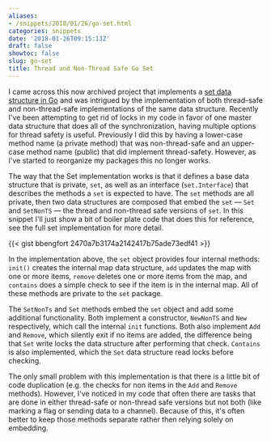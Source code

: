 ```yaml
---
aliases:
- /snippets/2018/01/26/go-set.html
categories: snippets
date: '2018-01-26T09:15:13Z'
draft: false
showtoc: false
slug: go-set
title: Thread and Non-Thread Safe Go Set
---
```


I came across this now archived project that implements a [set data structure in Go](https://github.com/fatih/set) and was intrigued by the implementation of both thread-safe and non-thread-safe implementations of the same data structure. Recently I've been attempting to get rid of locks in my code in favor of one master data structure that does all of the synchronization, having multiple options for thread safety is useful. Previously I did this by having a lower-case method name (a private method) that was non-thread-safe and an upper-case method name (public) that did implement thread-safety. However, as I've started to reorganize my packages this no longer works.

The way that the Set implementation works is that it defines a base data structure that is private, `set`, as well as an interface (`set.Interface`) that describes the methods a `set` is expected to have. The `set` methods are all private, then two data structures are composed that embed the `set` &mdash; `Set` and `SetNonTS` &mdash; the thread and non-thread safe versions of `set`. In this snippet I'll just show a bit of boiler plate code that does this for reference, see the full set implementation for more detail.

{{< gist bbengfort 2470a7b3174a2142417b75ade73edf41 >}}

In the implementation above, the `set` object provides four internal methods: `init()` creates the internal map data structure, `add` updates the map with one or more items, `remove` deletes one or more items from the map, and `contains` does a simple check to see if the item is in the internal map. All of these methods are private to the `set` package.

The `SetNonTs` and `Set` methods embed the `set` object and add some additional functionality. Both implement a constructor, `NewNonTS` and `New` respectively, which call the internal `init` functions. Both also implement `Add` and `Remove`, which silently exit if no items are added, the difference being that `Set` write locks the data structure after performing that check. `Contains` is also implemented, which the `Set` data structure read locks before checking.

The only small problem with this implementation is that there is a little bit of code duplication (e.g. the checks for non items in the `Add` and `Remove` methods). However, I've noticed in my code that often there are tasks that are done in either thread-safe or non-thread safe versions but not both (like marking a flag or sending data to a channel). Because of this, it's often better to keep those methods separate rather then relying solely on embedding.
